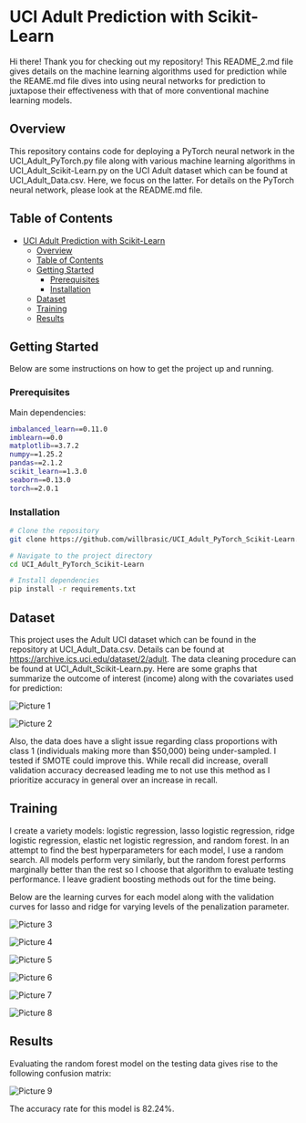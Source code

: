 
# UCI Adult Prediction with Scikit-Learn

Hi there! Thank you for checking out my repository! This README_2.md file gives
details on the machine learning algorithms used for prediction while the REAME.md
file dives into using neural networks for prediction to juxtapose their
effectiveness with that of more conventional machine learning models.

## Overview

This repository contains code for deploying a PyTorch neural network in the UCI_Adult_PyTorch.py file
along with various machine learning algorithms in UCI_Adult_Scikit-Learn.py on the UCI Adult dataset
which can be found at UCI_Adult_Data.csv. Here, we focus on the latter. For details on
the PyTorch neural network, please look at the README.md file.

## Table of Contents

- [UCI Adult Prediction with Scikit-Learn](#project-name)
  - [Overview](#overview)
  - [Table of Contents](#table-of-contents)
  - [Getting Started](#getting-started)
    - [Prerequisites](#prerequisites)
    - [Installation](#installation)
  - [Dataset](#dataset)
  - [Training](#training)
  - [Results](#results)

## Getting Started

Below are some instructions on how to get the project up and running.

### Prerequisites

Main dependencies:

```bash
imbalanced_learn==0.11.0
imblearn==0.0
matplotlib==3.7.2
numpy==1.25.2
pandas==2.1.2
scikit_learn==1.3.0
seaborn==0.13.0
torch==2.0.1
```

### Installation

```bash
# Clone the repository
git clone https://github.com/willbrasic/UCI_Adult_PyTorch_Scikit-Learn.git

# Navigate to the project directory
cd UCI_Adult_PyTorch_Scikit-Learn

# Install dependencies
pip install -r requirements.txt
```

## Dataset

This project uses the Adult UCI dataset which can be found in the repository at
UCI_Adult_Data.csv. Details can be found at https://archive.ics.uci.edu/dataset/2/adult.
The data cleaning procedure can be found at UCI_Adult_Scikit-Learn.py. Here are some graphs
that summarize the outcome of interest (income) along with the covariates used
for prediction:

![Picture 1](https://github.com/willbrasic/UCI_Adult_PyTorch_Scikit-Learn/blob/main/UCI_Adult_Scikit-Learn_Pictures/UCI_Adult_Data_Summary_1.png)

![Picture 2](https://github.com/willbrasic/UCI_Adult_PyTorch_Scikit-Learn/blob/main/UCI_Adult_Scikit-Learn_Pictures/UCI_Adult_Data_Summary_2.png)

Also, the data does have a slight issue regarding class proportions with class 1
(individuals making more than $50,000) being under-sampled. I tested if SMOTE could
improve this. While recall did increase, overall validation accuracy decreased leading
me to not use this method as I prioritize accuracy in general over an increase in recall.

## Training

I create a variety models: logistic regression, lasso logistic regression, ridge logistic regression, elastic net logistic regression, and random forest. In an attempt to find the best hyperparameters for each model, I use a random search.
All models perform very similarly, but the random forest performs marginally better than the rest so I choose that algorithm to evaluate testing performance. I leave gradient boosting methods out for the time being.

Below are the learning curves for each model along with the validation curves for lasso and ridge for varying levels of the penalization parameter.

![Picture 3](https://github.com/willbrasic/UCI_Adult_PyTorch_Scikit-Learn/blob/main/UCI_Adult_Scikit-Learn_Pictures/UCI_Adult_LR_Learning_Curve.png)

![Picture 4](https://github.com/willbrasic/UCI_Adult_PyTorch_Scikit-Learn/blob/main/UCI_Adult_Scikit-Learn_Pictures/UCI_Adult_LR_Lasso_Learning_Curve.png)

![Picture 5](https://github.com/willbrasic/UCI_Adult_PyTorch_Scikit-Learn/blob/main/UCI_Adult_Scikit-Learn_Pictures/UCI_Adult_LR_Ridge_Learning_Curve.png)

![Picture 6](https://github.com/willbrasic/UCI_Adult_PyTorch_Scikit-Learn/blob/main/UCI_Adult_Scikit-Learn_Pictures/UCI_Adult_Lasso_Ridge_Validation_Curve.png)

![Picture 7](https://github.com/willbrasic/UCI_Adult_PyTorch_Scikit-Learn/blob/main/UCI_Adult_Scikit-Learn_Pictures/UCI_Adult_LR_ENet_Learning_Curve.png)

![Picture 8](https://github.com/willbrasic/UCI_Adult_PyTorch_Scikit-Learn/blob/main/UCI_Adult_Scikit-Learn_Pictures/UCI_Adult_RF_Learning_Curve.png)

## Results

Evaluating the random forest model on the testing data gives rise to the following confusion matrix:

![Picture 9](https://github.com/willbrasic/UCI_Adult_PyTorch_Scikit-Learn/blob/main/UCI_Adult_Scikit-Learn_Pictures/UCI_Adult_RF_CM.png)

The accuracy rate for this model is 82.24%.
